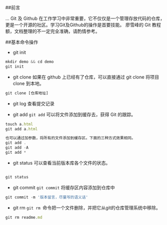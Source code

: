 ##前言

...
Git 及 Github 在工作学习中非常重要，它不仅仅是一个管理存放代码的仓库，更是一个开源的社区。学习Git及Github的操作是首要技能。 廖雪峰的 Git 教程
额，文档整理的不一定完全准确，请酌情参考。


##基本命令操作

* git init

```js
mkdir demo && cd demo
git init

```

* git clone
如果在 github 上已经有了仓库，可以直接通过 git clone 将项目 clone 到本地。

```js
git clone [仓库地址]
```

* git log
查看提交记录

* git add
`git add` 可以将文件添加到缓存去，获得 Git 的跟踪。

```js
touch a.html
git add a.html

也可以通过加参数，将所有的文件添加到缓存区。下面的三种方式效果相同。
git add .
git add -A
git add *
```

* git status
可以查看当前版本库各个文件的状态。
```js

git status

```

* git commit
`git commit` 将缓存区内容添加到仓库中

```js
git commit -m '版本留言，尽量写的语义话'

```

* git rm
`git rm `命令把一个文件删除，并把它从git的仓库管理系统中移除。

```js
git rm readme.md

```

